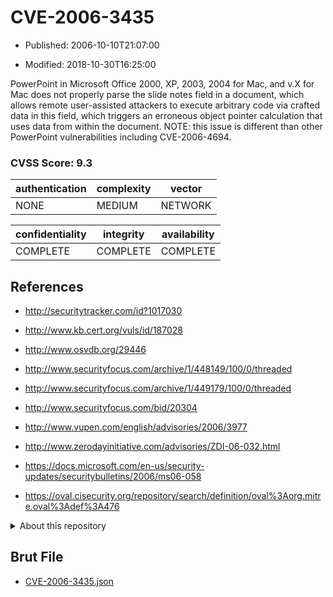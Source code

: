# CVE-2006-3435

- Published: 2006-10-10T21:07:00

- Modified: 2018-10-30T16:25:00

PowerPoint in Microsoft Office 2000, XP, 2003, 2004 for Mac, and v.X for Mac does not properly parse the slide notes field in a document, which allows remote user-assisted attackers to execute arbitrary code via crafted data in this field, which triggers an erroneous object pointer calculation that uses data from within the document. NOTE: this issue is different than other PowerPoint vulnerabilities including CVE-2006-4694.

### CVSS Score: **9.3**

| authentication | complexity | vector |
| --- | --- | --- |
| NONE | MEDIUM | NETWORK |

| confidentiality | integrity | availability |
| --- | --- | --- |
| COMPLETE | COMPLETE | COMPLETE |

## References

* http://securitytracker.com/id?1017030

* http://www.kb.cert.org/vuls/id/187028

* http://www.osvdb.org/29446

* http://www.securityfocus.com/archive/1/448149/100/0/threaded

* http://www.securityfocus.com/archive/1/449179/100/0/threaded

* http://www.securityfocus.com/bid/20304

* http://www.vupen.com/english/advisories/2006/3977

* http://www.zerodayinitiative.com/advisories/ZDI-06-032.html

* https://docs.microsoft.com/en-us/security-updates/securitybulletins/2006/ms06-058

* https://oval.cisecurity.org/repository/search/definition/oval%3Aorg.mitre.oval%3Adef%3A476

<details>
<summary>About this repository</summary> 

  This repository is part of the project [Live Hack CVE](https://github.com/Live-Hack-CVE). Main website can be found [www.live-hack.org](https://www.live-hack.org) 
  
  Made by [Sn0wAlice](https://github.com/Sn0wAlice) for the people that care about security and need to have a feed of the latest CVEs. Hope you enjoy it, don't forget to star the repo and follow me on [Twitter](https://twitter.com/Sn0wAlice) and [Github](https://github.com/Sn0wAlice). And that is my [personnal website](https://www.alice-snow.me/)

  - [Home Page](https://github.com/Live-Hack-CVE)
  - [Framework](https://github.com/Live-Hack-CVE/cve-framework)
  - [CVE database](https://github.com/Live-Hack-CVE/full_database)
  - [Changelog](https://github.com/Live-Hack-CVE/Changelog)
</details>

## Brut File

* [CVE-2006-3435.json](https://raw.githubusercontent.com/Live-Hack-CVE/full_database/main/cves/2006/CVE-2006-3435.json)

